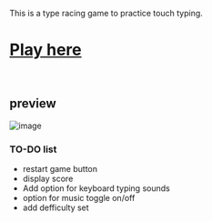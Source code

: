 This is a type racing game to practice touch typing.
<br>
  
  
# [Play here](https://typeracer16.herokuapp.com)

<br> 

## preview

![image](https://user-images.githubusercontent.com/93136950/181100974-fc327d12-646f-41bc-9d03-912931c344d8.png)

### TO-DO list
- restart game button 
- display score
- Add option for keyboard typing sounds 
- option for music toggle on/off 
- add defficulty set 


